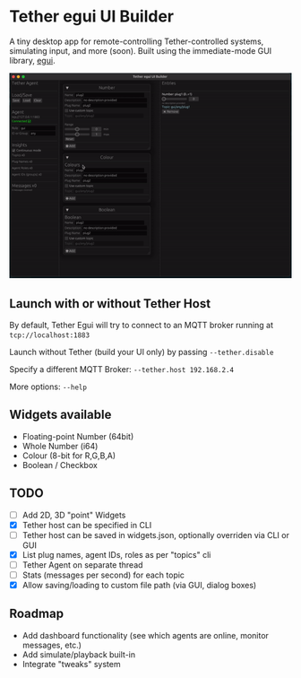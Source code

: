 # Tether egui UI Builder

A tiny desktop app for remote-controlling Tether-controlled systems, simulating input, and more (soon). Built using the immediate-mode GUI library, [egui](https://www.egui.rs/).

![GUI screenshot](tether-egui.gif)

## Launch with or without Tether Host
By default, Tether Egui will try to connect to an MQTT broker running at `tcp://localhost:1883`

Launch without Tether (build your UI only) by passing `--tether.disable`

Specify a different MQTT Broker: `--tether.host 192.168.2.4`

More options: `--help`
## Widgets available
- Floating-point Number (64bit) 
- Whole Number (i64)
- Colour (8-bit for R,G,B,A)
- Boolean / Checkbox


## TODO
- [ ] Add 2D, 3D "point" Widgets
- [x] Tether host can be specified in CLI
- [ ] Tether host can be saved in widgets.json, optionally overriden via CLI or GUI
- [x] List plug names, agent IDs, roles as per "topics" cli
- [ ] Tether Agent on separate thread
- [ ] Stats (messages per second) for each topic
- [x] Allow saving/loading to custom file path (via GUI, dialog boxes) 

## Roadmap
- Add dashboard functionality (see which agents are online, monitor messages, etc.)
- Add simulate/playback built-in
- Integrate "tweaks" system